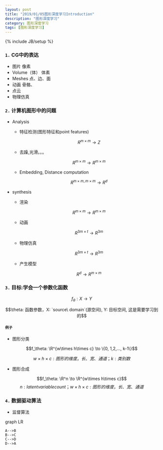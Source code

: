 ```yaml
---
layout: post
title: "2019/01/05图形深度学习Introduction"
description: "图形深度学习"
category: 图形深度学习
tags: [图形深度学习]
---
```


{% include JB/setup %}

### `1.` CG中的表达
- 图片 像素
- Volume（体） 体素
- Meshes    点、边、面
- 动画  骨骼、
- 点云
- 物理仿真


### `2.` 计算机图形中的问题
- Analysis

    - 特征检测(图形特征和point features)
        
        $$R^{m\times m} \to Z$$
    - 去躁,光滑。。。

        $$R^{m\times m} \to R^{m\times m}$$
    - Embedding, Distance computation

        $$R^{m\times m, m\times m} \to R^d$$

- synthesis

    - 渲染

        $$R^{m\times m} \to R^{m\times m}$$
    - 动画

        $$R^{3m \times t} \to R^{3m}$$
    - 物理仿真

        $$R^{3m \times t} \to R^{3m}$$
    
    - 产生模型

        $$R^d \to R^{m \times m}$$



### `3.` 目标:学会一个参数化函数

$$f_\theta : X \to Y$$

$$\theta: 函数参数，X: `source\ domain`(源空间), Y: 目标空间, 这是需要学习到的$$


#### `例子`
- 图形分类

$$f_\theta: \R^{w\times h\times c} \to \{0, 1,2,..., k-1\}$$

$$w\times h\times c: 图形的维度，长、宽、通道；k: 类别数$$

- 图形合成

$$f_\theta: \R^n \to \R^{w\times h\times c}$$
$$n: latent variable count；w\times h\times c:图形的维度，长、宽、通道$$


### `4.` 数据驱动算法

- 监督算法

graph LR

    A-->B
    B-->C
    C-->D
    D-->A
